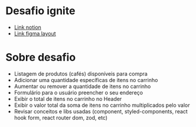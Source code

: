 # Desafio ignite
- [Link notion](https://efficient-sloth-d85.notion.site/Desafio-02-Coffee-Delivery-30e42a21fdb44b09a85244fc2c3dbdf9)
- [Link figma layout](https://www.figma.com/file/DgAfg5PbJMrX2nYjUTItDr/Coffee-Delivery-(Copy)?node-id=222%3A824&t=gwdDktl9RhMIdLhg-0)

# Sobre desafio
- Listagem de produtos (cafés) disponíveis para compra
- Adicionar uma quantidade específicas de itens no carrinho
- Aumentar ou remover a quantidade de itens no carrinho
- Formulário para o usuário preencher o seu endereço
- Exibir o total de itens no carrinho no Header
- Exibir o valor total da soma de itens no carrinho multiplicados pelo valor
- Revisar conceitos e libs usadas (component, styled-components, react hook form, react router dom, zod, etc)
